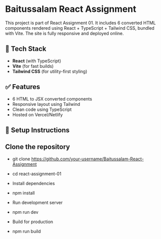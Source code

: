 # Baitussalam React Assignment

This project is part of React Assignment 01. It includes 6 converted HTML components rendered using React + TypeScript + Tailwind CSS, bundled with Vite. The site is fully responsive and deployed online.

## 🚀 Tech Stack

- **React** (with TypeScript)
- **Vite** (for fast builds)
- **Tailwind CSS** (for utility-first styling)

## ✅ Features

- 6 HTML to JSX converted components
- Responsive layout using Tailwind
- Clean code using TypeScript
- Hosted on Vercel/Netlify

## 🔧 Setup Instructions

## Clone the repository
- git clone https://github.com/your-username/Baitussalam-React-Assignment
- cd react-assignment-01
  
- Install dependencies
- npm install

- Run development server
- npm run dev

- Build for production
- npm run build
